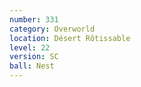 ```yaml
---
number: 331
category: Overworld
location: Désert Rôtissable
level: 22
version: SC
ball: Nest
---
```

